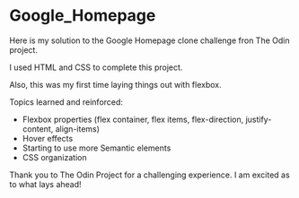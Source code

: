 # Google_Homepage

Here is my solution to the Google Homepage clone challenge fron The Odin project.

I used HTML and CSS to complete this project.

Also, this was my first time laying things out with flexbox.

Topics learned and reinforced:
- Flexbox properties (flex container, flex items, flex-direction, justify-content, align-items)
- Hover effects
- Starting to use more Semantic elements
- CSS organization


Thank you to The Odin Project for a challenging experience. I am excited as to what lays ahead!


